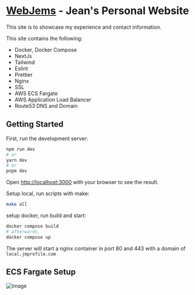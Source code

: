 # [WebJems](https://webjems.com) - Jean's Personal Website

This site is to showcase my experience and contact information.

This site contains the following:

- Docker, Docker Compose
- NextJs
- Tailwind
- Eslint
- Prettier
- Nginx
- SSL
- AWS ECS Fargate
- AWS Application Load Balancer
- Route53 DNS and Domain

## Getting Started

First, run the development server:

```bash
npm run dev
# or
yarn dev
# or
pnpm dev
```

Open [http://localhost:3000](http://localhost:3000) with your browser to see the result.

Setup local, run scripts with make:

```bash
make all
```

setup docker, run build and start:

```bash
docker compose build
# afterwards,
docker compose up
```

The server will start a nginx container in port 80 and 443 with a domain of `local.jmprofile.com`

## ECS Fargate Setup

![image](https://user-images.githubusercontent.com/55332150/223022818-6ef820e0-c730-40d7-b2da-1f0c3db0234c.png)

